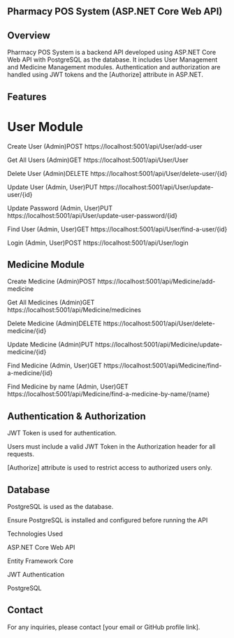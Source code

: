 ## Pharmacy POS System (ASP.NET Core Web API)

## Overview

Pharmacy POS System is a backend API developed using ASP.NET Core Web API with PostgreSQL as the database. It includes User Management and Medicine Management modules. Authentication and authorization are handled using JWT tokens and the [Authorize] attribute in ASP.NET.

## Features

# User Module

Create User (Admin)POST https://localhost:5001/api/User/add-user

Get All Users (Admin)GET https://localhost:5001/api/User/User

Delete User (Admin)DELETE https://localhost:5001/api/User/delete-user/{id}

Update User (Admin, User)PUT https://localhost:5001/api/User/update-user/{id}

Update Password (Admin, User)PUT https://localhost:5001/api/User/update-user-password/{id}

Find User (Admin, User)GET https://localhost:5001/api/User/find-a-user/{id}

Login (Admin, User)POST https://localhost:5001/api/User/login


## Medicine Module

Create Medicine (Admin)POST https://localhost:5001/api/Medicine/add-medicine

Get All Medicines (Admin)GET https://localhost:5001/api/Medicine/medicines

Delete Medicine (Admin)DELETE https://localhost:5001/api/User/delete-medicine/{id}

Update Medicine (Admin)PUT https://localhost:5001/api/Medicine/update-medicine/{id}

Find Medicine (Admin, User)GET https://localhost:5001/api/Medicine/find-a-medicine/{id}

Find Medicine by name (Admin, User)GET https://localhost:5001/api/Medicine/find-a-medicine-by-name/{name}

## Authentication & Authorization

JWT Token is used for authentication.

Users must include a valid JWT Token in the Authorization header for all requests.

[Authorize] attribute is used to restrict access to authorized users only.

## Database

PostgreSQL is used as the database.

Ensure PostgreSQL is installed and configured before running the API

Technologies Used

ASP.NET Core Web API

Entity Framework Core

JWT Authentication

PostgreSQL

## Contact

For any inquiries, please contact [your email or GitHub profile link].


